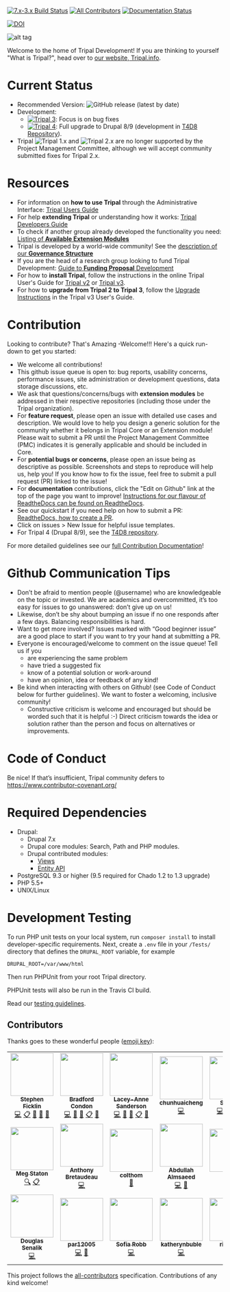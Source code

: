 [![7.x-3.x Build Status](https://travis-ci.org/tripal/tripal.svg?branch=7.x-3.x)](https://travis-ci.org/tripal/tripal)
[![All Contributors](https://img.shields.io/badge/all_contributors-14-orange.svg?style=flat-square)](#contributors)
[![Documentation Status](https://readthedocs.org/projects/tripal/badge/?version=latest)](https://tripal.readthedocs.io/en/latest/?badge=latest)

[![DOI](https://zenodo.org/badge/42666405.svg)](https://zenodo.org/badge/latestdoi/42666405)


![alt tag](https://raw.githubusercontent.com/tripal/tripal/7.x-3.x/tripal/theme/images/tripal_logo.png)

Welcome to the home of Tripal Development! If you are thinking to yourself "What is Tripal?", head over to [our website, Tripal.info](http://tripal.info/).

# Current Status

 - Recommended Version: ![GitHub release (latest by date)](https://img.shields.io/github/v/release/tripal/tripal?color=brightgreen)
 - Development:
    - [![Tripal 3](https://img.shields.io/badge/dev-7.x--3.x-yellow)](https://github.com/tripal/tripal): Focus is on bug fixes
    - [![Tripal 4](https://img.shields.io/badge/dev-7.x--4.x-yellow)](https://github.com/tripal/t4d8): Full upgrade to Drupal 8/9 (development in [T4D8 Repository](https://github.com/tripal/t4d8)).
 - Tripal ![Tripal 1.x](https://img.shields.io/badge/unsupported-7.x--1.x-red) and ![Tripal 2.x](https://img.shields.io/badge/unsupported-7.x--2.x-red) are no longer supported by the Project Management Committee, although we will accept community submitted fixes for Tripal 2.x.

 # Resources

  - For information on **how to use Tripal** through the Administrative Interface: [Tripal Users Guide](https://tripal.readthedocs.io/en/latest/user_guide.html)
  - For help **extending Tripal** or understanding how it works: [Tripal Developers Guide](https://tripal.readthedocs.io/en/latest/dev_guide.html)
  - To check if another group already developed the functionality you need: [Listing of **Available Extension Modules**](https://tripal.readthedocs.io/en/latest/extensions.html)
  - Tripal is developed by a world-wide community! See the [description of our **Governance Structure**](https://tripal.readthedocs.io/en/latest/contributing/governance.html)
  - If you are the head of a research group looking to fund Tripal Development: [Guide to **Funding Proposal** Development](https://tripal.readthedocs.io/en/latest/contributing/funding.html)
  - For how to **install Tripal**, follow the instructions in the online Tripal User's Guide for [Tripal v2](https://tripal.info/tutorials/v2.x/installation) or [Tripal v3](https://tripal.readthedocs.io/en/latest/user_guide.html).
  - For how to **upgrade from Tripal 2 to Tripal 3**, follow the [Upgrade Instructions](https://tripal.readthedocs.io/en/latest/user_guide/install_tripal/upgrade_from_tripal2.html) in the Tripal v3 User's Guide.

# Contribution

Looking to contribute? That's Amazing -Welcome!!! Here's a quick run-down to get you started:

 - We welcome all contributions!
 - This github issue queue is open to: bug reports, usability concerns, performance issues, site administration or development questions, data storage discussions, etc.
 - We ask that questions/concerns/bugs with **extension modules** be addressed in their respective repositories (including those under the Tripal organization).
 - For **feature request**, please open an issue with detailed use cases and description. We would love to help you design a generic solution for the community whether it belongs in Tripal Core or an Extension module! Please wait to submit a PR until the Project Management Committee (PMC) indicates it is generally applicable and should be included in Core.
 - For **potential bugs or concerns**, please open an issue being as descriptive as possible. Screenshots and steps to reproduce will help us, help you! If you know how to fix the issue, feel free to submit a pull request (PR) linked to the issue!
 - For **documentation** contributions, click the "Edit on Github" link at the top of the page you want to improve! [Instructions for our flavour of ReadtheDocs can be found on ReadtheDocs](https://tripal.readthedocs.io/en/latest/contributing/documentation.html).
 - See our quickstart if you need help on how to submit a PR: [ReadtheDocs, how to create a PR](https://tripal.readthedocs.io/en/latest/contributing/pull_requests.html#how-to-create-a-pr).
 - Click on issues > New Issue for helpful issue templates.
 - For Tripal 4 (Drupal 8/9), see the [T4D8 repository](https://github.com/tripal/t4d8).

For more detailed guidelines see our [full Contribution Documentation](https://tripal.readthedocs.io/en/latest/contributing/pull_requests.html)!


# Github Communication Tips

 - Don’t be afraid to mention people (@username) who are knowledgeable on the topic or invested. We are academics and overcommitted, it’s too easy for issues to go unanswered: don’t give up on us!
 - Likewise, don’t be shy about bumping an issue if no one responds after a few days. Balancing responsibilities is hard.
 - Want to get more involved? Issues marked with “Good beginner issue” are a good place to start if you want to try your hand at submitting a PR.
 - Everyone is encouraged/welcome to comment on the issue queue! Tell us if you
     - are experiencing the same problem
     - have tried a suggested fix
     - know of a potential solution or work-around
     - have an opinion, idea or feedback of any kind!
 - Be kind when interacting with others on Github! (see Code of Conduct below for further guidelines). We want to foster a welcoming, inclusive community!
     - Constructive criticism is welcome and encouraged but should be worded such that it is helpful :-) Direct criticism towards the idea or solution rather than the person and focus on alternatives or improvements.

# Code of Conduct

Be nice! If that’s insufficient, Tripal community defers to https://www.contributor-covenant.org/

# Required Dependencies
* Drupal:
  * Drupal 7.x
  * Drupal core modules: Search, Path and PHP modules.
  * Drupal contributed modules:
    * [Views](http://drupal.org/project/views)
    * [Entity API](http://drupal.org/project/entity)
* PostgreSQL 9.3 or higher (9.5 required for Chado 1.2 to 1.3 upgrade)
* PHP 5.5+
* UNIX/Linux

# Development Testing

To run PHP unit tests on your local system, run `composer install` to install developer-specific requirements.  Next, create a `.env` file in your `/Tests/` directory that defines the `DRUPAL_ROOT` variable, for example

```
DRUPAL_ROOT=/var/www/html
```
Then run PHPUnit from your root Tripal directory.

PHPUnit tests will also be run in the Travis CI build.

Read our [testing guidelines](https://tripal.readthedocs.io/en/latest/contributing/tests.html).

## Contributors

Thanks goes to these wonderful people ([emoji key](https://allcontributors.org/docs/en/emoji-key)):

<!-- ALL-CONTRIBUTORS-LIST:START - Do not remove or modify this section -->
<!-- prettier-ignore-start -->
<!-- markdownlint-disable -->
<table>
  <tr>
    <td align="center"><a href="https://github.com/spficklin"><img src="https://avatars0.githubusercontent.com/u/1719352?v=4" width="100px;" alt=""/><br /><sub><b>Stephen Ficklin</b></sub></a><br /><a href="https://github.com/tripal/tripal/commits?author=spficklin" title="Code">💻</a> <a href="#eventOrganizing-spficklin" title="Event Organizing">📋</a> <a href="https://github.com/tripal/tripal/commits?author=spficklin" title="Documentation">📖</a> <a href="#projectManagement-spficklin" title="Project Management">📆</a> <a href="https://github.com/tripal/tripal/pulls?q=is%3Apr+reviewed-by%3Aspficklin" title="Reviewed Pull Requests">👀</a></td>
    <td align="center"><a href="http://www.bradfordcondon.com/"><img src="https://avatars2.githubusercontent.com/u/7063154?v=4" width="100px;" alt=""/><br /><sub><b>Bradford Condon</b></sub></a><br /><a href="https://github.com/tripal/tripal/commits?author=bradfordcondon" title="Code">💻</a> <a href="https://github.com/tripal/tripal/commits?author=bradfordcondon" title="Documentation">📖</a> <a href="#projectManagement-bradfordcondon" title="Project Management">📆</a> <a href="#eventOrganizing-bradfordcondon" title="Event Organizing">📋</a> <a href="https://github.com/tripal/tripal/pulls?q=is%3Apr+reviewed-by%3Abradfordcondon" title="Reviewed Pull Requests">👀</a></td>
    <td align="center"><a href="https://laceysanderson.github.io/"><img src="https://avatars3.githubusercontent.com/u/1566301?v=4" width="100px;" alt=""/><br /><sub><b>Lacey-Anne Sanderson</b></sub></a><br /><a href="https://github.com/tripal/tripal/commits?author=laceysanderson" title="Code">💻</a> <a href="https://github.com/tripal/tripal/commits?author=laceysanderson" title="Documentation">📖</a> <a href="#projectManagement-laceysanderson" title="Project Management">📆</a> <a href="#eventOrganizing-laceysanderson" title="Event Organizing">📋</a> <a href="https://github.com/tripal/tripal/pulls?q=is%3Apr+reviewed-by%3Alaceysanderson" title="Reviewed Pull Requests">👀</a></td>
    <td align="center"><a href="https://github.com/chunhuaicheng"><img src="https://avatars2.githubusercontent.com/u/14333886?v=4" width="100px;" alt=""/><br /><sub><b>chunhuaicheng</b></sub></a><br /><a href="https://github.com/tripal/tripal/commits?author=chunhuaicheng" title="Code">💻</a></td>
    <td align="center"><a href="https://github.com/shawnawsu"><img src="https://avatars1.githubusercontent.com/u/24374002?v=4" width="100px;" alt=""/><br /><sub><b>Shawna</b></sub></a><br /><a href="https://github.com/tripal/tripal/commits?author=shawnawsu" title="Code">💻</a> <a href="#content-shawnawsu" title="Content">🖋</a> <a href="https://github.com/tripal/tripal/commits?author=shawnawsu" title="Documentation">📖</a> <a href="https://github.com/tripal/tripal/pulls?q=is%3Apr+reviewed-by%3Ashawnawsu" title="Reviewed Pull Requests">👀</a></td>
    <td align="center"><a href="https://github.com/mboudet"><img src="https://avatars0.githubusercontent.com/u/17642511?v=4" width="100px;" alt=""/><br /><sub><b>mboudet</b></sub></a><br /><a href="https://github.com/tripal/tripal/issues?q=author%3Amboudet" title="Bug reports">🐛</a></td>
    <td align="center"><a href="https://github.com/guignonv"><img src="https://avatars1.githubusercontent.com/u/7290244?v=4" width="100px;" alt=""/><br /><sub><b>Valentin Guignon</b></sub></a><br /><a href="https://github.com/tripal/tripal/issues?q=author%3Aguignonv" title="Bug reports">🐛</a></td>
  </tr>
  <tr>
    <td align="center"><a href="https://github.com/mestato"><img src="https://avatars1.githubusercontent.com/u/508122?v=4" width="100px;" alt=""/><br /><sub><b>Meg Staton</b></sub></a><br /><a href="#fundingFinding-mestato" title="Funding Finding">🔍</a> <a href="#eventOrganizing-mestato" title="Event Organizing">📋</a></td>
    <td align="center"><a href="https://github.com/abretaud"><img src="https://avatars3.githubusercontent.com/u/238755?v=4" width="100px;" alt=""/><br /><sub><b>Anthony Bretaudeau</b></sub></a><br /><a href="https://github.com/tripal/tripal/commits?author=abretaud" title="Code">💻</a></td>
    <td align="center"><a href="https://github.com/colthom"><img src="https://avatars0.githubusercontent.com/u/17720870?v=4" width="100px;" alt=""/><br /><sub><b>colthom</b></sub></a><br /><a href="https://github.com/tripal/tripal/commits?author=colthom" title="Documentation">📖</a></td>
    <td align="center"><a href="http://almsaeedstudio.com"><img src="https://avatars2.githubusercontent.com/u/1512664?v=4" width="100px;" alt=""/><br /><sub><b>Abdullah Almsaeed</b></sub></a><br /><a href="https://github.com/tripal/tripal/commits?author=almasaeed2010" title="Code">💻</a> <a href="https://github.com/tripal/tripal/pulls?q=is%3Apr+reviewed-by%3Aalmasaeed2010" title="Reviewed Pull Requests">👀</a></td>
    <td align="center"><a href="https://github.com/btski"><img src="https://avatars1.githubusercontent.com/u/32686196?v=4" width="100px;" alt=""/><br /><sub><b>btski</b></sub></a><br /><a href="#question-btski" title="Answering Questions">💬</a></td>
    <td align="center"><a href="https://github.com/ekcannon"><img src="https://avatars0.githubusercontent.com/u/3409057?v=4" width="100px;" alt=""/><br /><sub><b>ekcannon</b></sub></a><br /><a href="#ideas-ekcannon" title="Ideas, Planning, & Feedback">🤔</a> <a href="#eventOrganizing-ekcannon" title="Event Organizing">📋</a></td>
    <td align="center"><a href="https://github.com/jlwegrzyn"><img src="https://avatars1.githubusercontent.com/u/50996590?v=4" width="100px;" alt=""/><br /><sub><b>jlwegrzyn</b></sub></a><br /><a href="#fundingFinding-jlwegrzyn" title="Funding Finding">🔍</a></td>
  </tr>
  <tr>
    <td align="center"><a href="http://www.vcru.wisc.edu/simonlab/sdata/software/index.html"><img src="https://avatars3.githubusercontent.com/u/8419404?v=4" width="100px;" alt=""/><br /><sub><b>Douglas Senalik</b></sub></a><br /><a href="https://github.com/tripal/tripal/commits?author=dsenalik" title="Code">💻</a></td>
    <td align="center"><a href="https://github.com/par12005"><img src="https://avatars0.githubusercontent.com/u/38262122?v=4" width="100px;" alt=""/><br /><sub><b>par12005</b></sub></a><br /><a href="https://github.com/tripal/tripal/commits?author=par12005" title="Code">💻</a> <a href="#question-par12005" title="Answering Questions">💬</a></td>
    <td align="center"><a href="http://sofiarobb.com"><img src="https://avatars0.githubusercontent.com/u/1072991?v=4" width="100px;" alt=""/><br /><sub><b>Sofia Robb</b></sub></a><br /><a href="https://github.com/tripal/tripal/commits?author=srobb1" title="Code">💻</a></td>
    <td align="center"><a href="https://github.com/katherynbuble"><img src="https://avatars3.githubusercontent.com/u/59714566?v=4" width="100px;" alt=""/><br /><sub><b>katherynbuble</b></sub></a><br /><a href="https://github.com/tripal/tripal/commits?author=katherynbuble" title="Code">💻</a></td>
    <td align="center"><a href="https://github.com/risharde"><img src="https://avatars3.githubusercontent.com/u/33866403?v=4" width="100px;" alt=""/><br /><sub><b>risharde</b></sub></a><br /><a href="https://github.com/tripal/tripal/commits?author=risharde" title="Code">💻</a></td>
    <td align="center"><a href="https://github.com/pgrimaud"><img src="https://avatars1.githubusercontent.com/u/1866496?v=4" width="100px;" alt=""/><br /><sub><b>Pierre Grimaud</b></sub></a><br /><a href="https://github.com/tripal/tripal/commits?author=pgrimaud" title="Documentation">📖</a></td>
  </tr>
</table>

<!-- markdownlint-enable -->
<!-- prettier-ignore-end -->
<!-- ALL-CONTRIBUTORS-LIST:END -->

This project follows the [all-contributors](https://github.com/all-contributors/all-contributors) specification. Contributions of any kind welcome!
